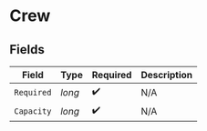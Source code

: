 # Crew


## Fields

| Field              | Type               | Required           | Description        |
| ------------------ | ------------------ | ------------------ | ------------------ |
| `Required`         | *long*             | :heavy_check_mark: | N/A                |
| `Capacity`         | *long*             | :heavy_check_mark: | N/A                |